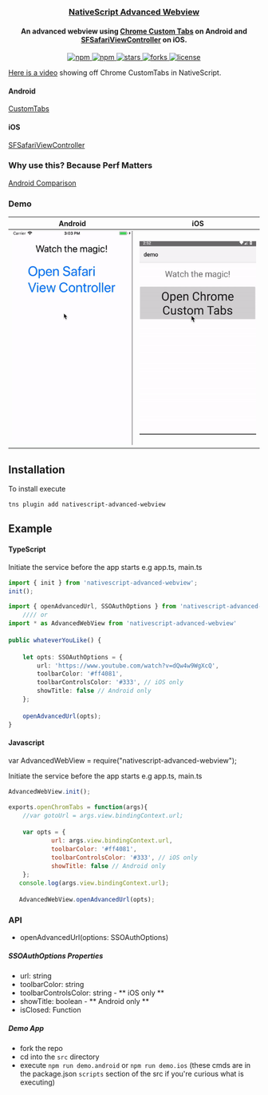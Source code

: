 <a align="center" href="https://www.npmjs.com/package/nativescript-advanced-webview">
    <h3 align="center">NativeScript Advanced Webview</h3>
</a>
<h4 align="center">
An advanced webview using <a href="https://developer.chrome.com/multidevice/android/customtabs#whatarethey">Chrome Custom Tabs</a> on Android and <a href="https://developer.apple.com/reference/safariservices/sfsafariviewcontroller?language=objc">SFSafariViewController</a> on iOS.
</h4>

<p align="center">
    <a href="https://www.npmjs.com/package/nativescript-advanced-webview">
        <img src="https://img.shields.io/npm/v/nativescript-advanced-webview.svg" alt="npm">
    </a>
    <a href="https://www.npmjs.com/package/nativescript-advanced-webview">
        <img src="https://img.shields.io/npm/dt/nativescript-advanced-webview.svg?label=npm%20downloads" alt="npm">
    </a>
    <a href="https://github.com/bradmartin/nativescript-advanced-webview/stargazers">
        <img src="https://img.shields.io/github/stars/bradmartin/nativescript-advanced-webview.svg" alt="stars">
    </a>
     <a href="https://github.com/bradmartin/nativescript-advanced-webview/network">
        <img src="https://img.shields.io/github/forks/bradmartin/nativescript-advanced-webview.svg" alt="forks">
    </a>
    <a href="https://github.com/bradmartin/nativescript-advanced-webview/blob/master/LICENSE.md">
        <img src="https://img.shields.io/github/license/bradmartin/nativescript-advanced-webview.svg" alt="license">
    </a>
</p>

[Here is a video](https://youtu.be/LVseK_CZp5g) showing off Chrome CustomTabs in NativeScript.

#### Android

[CustomTabs](https://developer.android.com/reference/android/support/customtabs/package-summary.html)

#### iOS

[SFSafariViewController](https://developer.apple.com/reference/safariservices/sfsafariviewcontroller?language=objc)

### Why use this? Because Perf Matters

[Android Comparison](https://developer.chrome.com/multidevice/images/customtab/performance.gif)

### Demo

| Android                                   | iOS                                             |
| ----------------------------------------- | ----------------------------------------------- |
| ![Android Sample](screens/chromeTabs.gif) | ![iOS Sample](screens/safariViewController.gif) |

## Installation

To install execute

```
tns plugin add nativescript-advanced-webview
```

## Example

#### TypeScript

Initiate the service before the app starts e.g app.ts, main.ts

```typescript
import { init } from 'nativescript-advanced-webview';
init();
```

```typescript
import { openAdvancedUrl, SSOAuthOptions } from 'nativescript-advanced-webview';
    //// or
import * as AdvancedWebView from 'nativescript-advanced-webview'

public whateverYouLike() {

    let opts: SSOAuthOptions = {
        url: 'https://www.youtube.com/watch?v=dQw4w9WgXcQ',
        toolbarColor: '#ff4081',
        toolbarControlsColor: '#333', // iOS only
        showTitle: false // Android only
    };

    openAdvancedUrl(opts);
}
```

#### Javascript

var AdvancedWebView = require("nativescript-advanced-webview");

Initiate the service before the app starts e.g app.ts, main.ts

```javascript
AdvancedWebView.init();
```

```javascript
exports.openChromTabs = function(args){
    //var gotoUrl = args.view.bindingContext.url;

    var opts = {
            url: args.view.bindingContext.url,
            toolbarColor: '#ff4081',
            toolbarControlsColor: '#333', // iOS only
            showTitle: false // Android only
    };
   console.log(args.view.bindingContext.url);

   AdvancedWebView.openAdvancedUrl(opts);
```

### API

- openAdvancedUrl(options: SSOAuthOptions)

##### SSOAuthOptions Properties

- url: string
- toolbarColor: string
- toolbarControlsColor: string - ** iOS only **
- showTitle: boolean - ** Android only **
- isClosed: Function

##### Demo App

- fork the repo
- cd into the `src` directory
- execute `npm run demo.android` or `npm run demo.ios` (these cmds are in the package.json `scripts` section of the src if you're curious what is executing)
